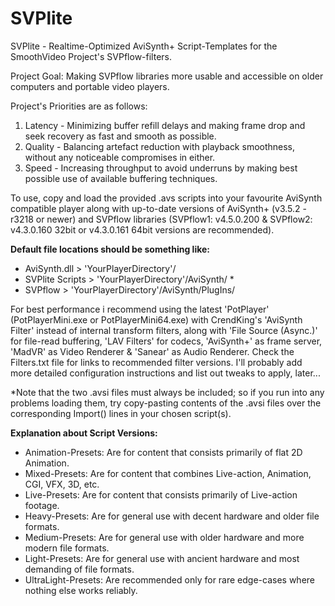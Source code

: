 # SVPlite
SVPlite - Realtime-Optimized AviSynth+ Script-Templates for the SmoothVideo Project's SVPflow-filters.

Project Goal: Making SVPflow libraries more usable and accessible on older computers and portable video players.

Project's Priorities are as follows:
1. Latency - Minimizing buffer refill delays and making frame drop and seek recovery as fast and smooth as possible.
2. Quality - Balancing artefact reduction with playback smoothness, without any noticeable compromises in either.
3. Speed   - Increasing throughput to avoid underruns by making best possible use of available buffering techniques.

To use, copy and load the provided .avs scripts into your favourite AviSynth compatible player along with up-to-date versions of AviSynth+ (v3.5.2 - r3218 or newer) and SVPflow libraries (SVPflow1: v4.5.0.200 & SVPflow2: v4.3.0.160 32bit or v4.3.0.161 64bit versions are recommended).

**Default file locations should be something like:**
* AviSynth.dll > 'YourPlayerDirectory'/
* SVPlite Scripts > 'YourPlayerDirectory'/AviSynth/ *
* SVPflow > 'YourPlayerDirectory'/AviSynth/PlugIns/

For best performance i recommend using the latest 'PotPlayer' (PotPlayerMini.exe or PotPlayerMini64.exe) with CrendKing's 'AviSynth Filter' instead of internal transform filters, along with 'File Source (Async.)' for file-read buffering, 'LAV Filters' for codecs, 'AviSynth+' as frame server, 'MadVR' as Video Renderer & 'Sanear' as Audio Renderer. Check the Filters.txt file for links to recommended filter versions. I'll probably add more detailed configuration instructions and list out tweaks to apply, later...

*Note that the two .avsi files must always be included; so if you run into any problems loading them, try copy-pasting contents of the .avsi files over the corresponding Import() lines in your chosen script(s).


**Explanation about Script Versions:**
* Animation-Presets: Are for content that consists primarily of flat 2D Animation.
* Mixed-Presets: Are for content that combines Live-action, Animation, CGI, VFX, 3D, etc.
* Live-Presets: Are for content that consists primarily of Live-action footage.
* Heavy-Presets: Are for general use with decent hardware and older file formats.
* Medium-Presets: Are for general use with older hardware and more modern file formats.
* Light-Presets: Are for general use with ancient hardware and most demanding of file formats.
* UltraLight-Presets: Are recommended only for rare edge-cases where nothing else works reliably.
